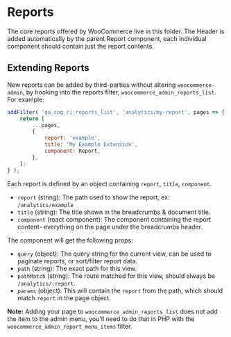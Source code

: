 Reports
=======

The core reports offered by WooCommerce live in this folder. The Header is added automatically by the parent Report component, each individual component should contain just the report contents.

## Extending Reports

New reports can be added by third-parties without altering `woocommerce-admin`, by hooking into the reports filter, `woocommerce_admin_reports_list`. For example:

```js
addFilter( 'qa_cog_ri_reports_list', 'analytics/my-report', pages => {
	return [
		...pages,
		{
			report: 'example',
			title: 'My Example Extension',
			component: Report,
		},
	];
} );
```

Each report is defined by an object containing `report`, `title`, `component`.

- `report` (string): The path used to show the report, ex: `/analytics/example`
- `title` (string): The title shown in the breadcrumbs & document title.
- `component` (react component): The component containing the report content- everything on the page under the breadcrumbs header.

The component will get the following props:

- `query` (object): The query string for the current view, can be used to paginate reports, or sort/filter report data.
- `path` (string): The exact path for this view.
- `pathMatch` (string): The route matched for this view, should always be `/analytics/:report`.
- `params` (object): This will contain the `report` from the path, which should match `report` in the page object.

**Note:** Adding your page to `woocommerce_admin_reports_list` does not add the item to the admin menu, you'll need to do that in PHP with the `woocommerce_admin_report_menu_items` filter.
